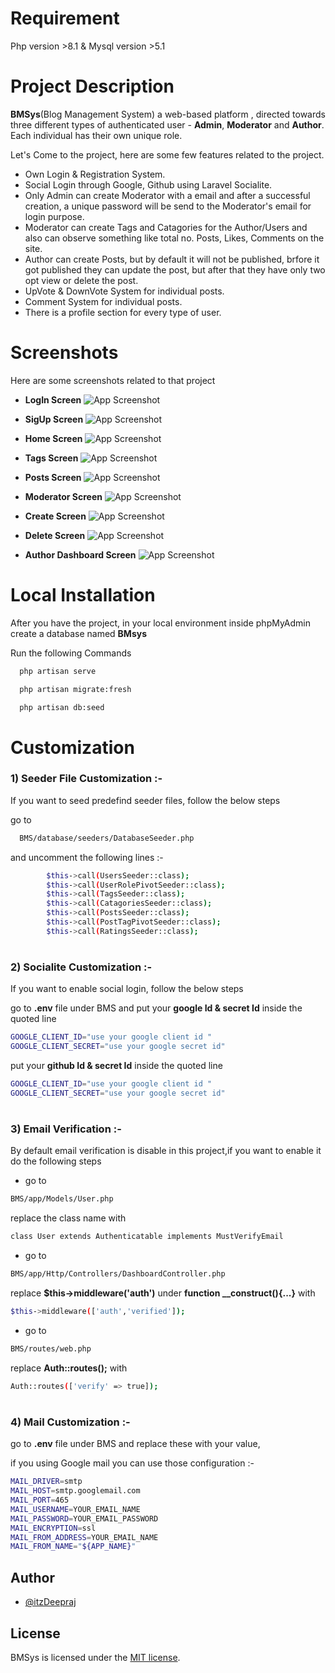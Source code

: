 # Requirement

Php version >8.1 & Mysql version >5.1



# Project Description

**BMSys**(Blog Management System) a web-based platform , directed towards three different types of authenticated user - **Admin**, **Moderator** and **Author**. Each individual has their own unique role.

Let's  Come to the project, here are some few features related to the project.

- Own Login & Registration System.
- Social Login through Google, Github using Laravel Socialite.
- Only Admin can create Moderator with a email and after a successful creation, a unique password will be send to the Moderator's email for login purpose.
- Moderator can create Tags and Catagories for the Author/Users and also can observe something like total no. Posts, Likes, Comments on the site.
- Author can create Posts, but by default it will not be published, brfore it got published they can update the post, but after that they have only two opt view or delete the post.
- UpVote & DownVote System for individual posts.
- Comment System for individual posts.
- There is a profile section for every type of user. 



# Screenshots
Here are some screenshots related to that project

- **LogIn Screen**
![App Screenshot](https://thumbs2.imgbox.com/0a/7a/TUSnG2wc_t.png)

- **SigUp Screen**
![App Screenshot](https://thumbs2.imgbox.com/82/eb/6G5IaM4s_t.png)

- **Home Screen**
![App Screenshot](https://thumbs2.imgbox.com/3b/b1/DQGApvfK_t.png)

- **Tags Screen**
![App Screenshot](https://thumbs2.imgbox.com/51/12/8PeUK6Sj_t.png)

- **Posts Screen**
![App Screenshot](https://thumbs2.imgbox.com/33/ff/U5bmUTsM_t.png)

- **Moderator Screen**
![App Screenshot](https://thumbs2.imgbox.com/80/ab/K9q7jwi3_t.png)

- **Create Screen**
![App Screenshot](https://thumbs2.imgbox.com/82/85/c7vTzYMQ_t.png)

- **Delete Screen**
![App Screenshot](https://thumbs2.imgbox.com/50/7a/Yw0rzUel_t.png)



- **Author Dashboard Screen**
![App Screenshot](https://thumbs2.imgbox.com/bf/45/ZvS8mMje_t.png)


# Local Installation

After you have the project, in your local environment inside phpMyAdmin create a database named **BMsys**


Run the following Commands
```bash
  php artisan serve
```
```bash
  php artisan migrate:fresh
```
```bash
  php artisan db:seed
```

    
# Customization

### 1) Seeder File Customization :-

If you want to seed predefind seeder files, follow the below steps

go to

```bash
  BMS/database/seeders/DatabaseSeeder.php
```
and uncomment the following lines :-

```bash
        $this->call(UsersSeeder::class);
        $this->call(UserRolePivotSeeder::class);
        $this->call(TagsSeeder::class);
        $this->call(CatagoriesSeeder::class);
        $this->call(PostsSeeder::class);
        $this->call(PostTagPivotSeeder::class);
        $this->call(RatingsSeeder::class);
```
#

### 2) Socialite Customization :-

If you want to enable social login, follow the below steps

go to **.env** file under BMS and put your **google Id & secret Id** inside the quoted line

```bash
GOOGLE_CLIENT_ID="use your google client id "
GOOGLE_CLIENT_SECRET="use your google secret id"
```
put your **github Id & secret Id** inside the quoted line

```bash
GOOGLE_CLIENT_ID="use your google client id "
GOOGLE_CLIENT_SECRET="use your google secret id"
```
#

### 3) Email Verification :-

By default email verification is disable in this project,if you want to enable it do the following steps

- go to 
```bash
BMS/app/Models/User.php
```
replace the class name with
```bash
class User extends Authenticatable implements MustVerifyEmail 
```
- go to 
```bash
BMS/app/Http/Controllers/DashboardController.php
```
replace  **$this->middleware('auth')** under  **function __construct(){...}** with
```bash
$this->middleware(['auth','verified']); 
```
- go to 
```bash
BMS/routes/web.php
```
replace  **Auth::routes();** with
```bash
Auth::routes(['verify' => true]); 
```
#

### 4) Mail Customization :-

go to **.env** file under BMS and replace these with your value,


if you using Google mail you can use those configuration  :-
```bash
MAIL_DRIVER=smtp
MAIL_HOST=smtp.googlemail.com
MAIL_PORT=465
MAIL_USERNAME=YOUR_EMAIL_NAME
MAIL_PASSWORD=YOUR_EMAIL_PASSWORD
MAIL_ENCRYPTION=ssl
MAIL_FROM_ADDRESS=YOUR_EMAIL_NAME
MAIL_FROM_NAME="${APP_NAME}"
```


## Author

- [@itzDeepraj](https://github.com/itzDeepraj)


## License



BMSys is licensed under the [MIT license](https://choosealicense.com/licenses/mit/).
